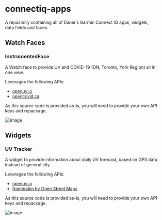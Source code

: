 # connectiq-apps
A repository containing all of Danie's Garmin Connect IQ apps, widgets, data fields and faces.

## Watch Faces

### InstrumentedFace

A Watch face to provide UV and COVID-19 (ON, Toronto, York Region) all in one view.

Leverages the following APIs:
- [openuv.io](https://openuv.io) 
- [opencovid.ca](https://opencovid.ca)

As this source code is provided as-is, you will need to provide your own API keys and repackage.

![image](https://user-images.githubusercontent.com/845913/132935891-494f5fd6-bbaf-4ab2-aed3-05c1ce387788.png)

## Widgets

### UV Tracker

A widget to provide information about daily UV forecast, based on GPS data instead of general city.

Leverages the following APIs:
- [openuv.io](https://openuv.io) 
- [Nominatim by Open Street Maps](https://nominatim.openstreetmap.org)

As this source code is provided as-is, you will need to provide your own API keys and repackage.

![image](https://user-images.githubusercontent.com/845913/132143997-38adef16-2121-4508-a8b8-c600248a4891.png)



